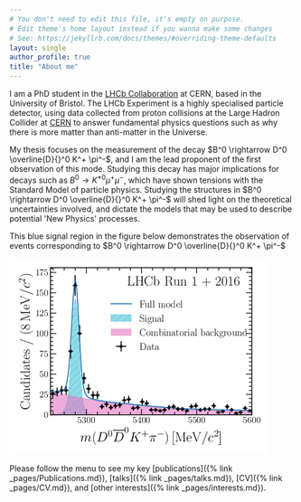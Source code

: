```yaml
---
# You don't need to edit this file, it's empty on purpose.
# Edit theme's home layout instead if you wanna make some changes
# See: https://jekyllrb.com/docs/themes/#overriding-theme-defaults
layout: single
author_profile: true
title: "About me"
---
```


I am a PhD student in the [LHCb Collaboration](https://lhcb-public.web.cern.ch/) at CERN, based in the University of Bristol. The LHCb Experiment is a highly specialised particle detector, using data collected from proton collisions at the Large Hadron Collider at [CERN](https://home.cern/) to answer fundamental physics questions such as why there is more matter than anti-matter in the Universe. 

My thesis focuses on the measurement of the decay $B^0 \rightarrow D^0 \overline{D}{}^0 K^+ \pi^-$, and I am the lead proponent of the first observation of this mode. Studying this decay has major implications for decays such as $B^0 \rightarrow K^{\ast0}\mu^+\mu^-$, which have shown tensions with the Standard Model of particle physics. Studying the structures in $B^0 \rightarrow D^0 \overline{D}{}^0 K^+ \pi^-$ will shed light on the theoretical uncertainties involved, and dictate the models that may be used to describe potential 'New Physics' processes. 

This blue signal region in the figure below demonstrates the observation of events corresponding to $B^0 \rightarrow D^0 \overline{D}{}^0 K^+ \pi^-$ 

![DDKpi_plot](/assets/images/DDKpi_plot.png)

Please follow the menu to see my key [publications]({% link _pages/Publications.md}), [talks]({% link _pages/talks.md}), [CV]({% link _pages/CV.md}), and [other interests]({% link _pages/interests.md}). 
